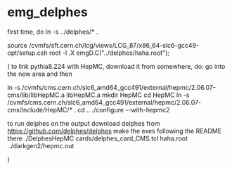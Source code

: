 # emg_delphes

first time, do 
ln -s ../delphes/* .

source /cvmfs/sft.cern.ch/lcg/views/LCG_87/x86_64-slc6-gcc49-opt/setup.csh
root -l
   .X emgD.C("../delphes/haha.root");





( to link pythia8.224 with HepMC, download it from somewhere, do:
go into the new area and then

ln -s /cvmfs/cms.cern.ch/slc6_amd64_gcc491/external/hepmc/2.06.07-cms/lib/libHepMC.a libHepMC.a
mkdir HepMC
cd HepMC
ln -s /cvmfs/cms.cern.ch/slc6_amd64_gcc491/external/hepmc/2.06.07-cms/include/HepMC/* .
cd ..
./configure --with-hepmc2


to run delphes on the output
download delphes from https://github.com/delphes/delphes
make the exes following the README there
./DelphesHepMC cards/delphes_card_CMS.tcl haha.root ../darkgen2/hepmc.out


 )